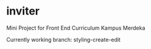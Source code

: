 # inviter
Mini Project for Front End Curriculum Kampus Merdeka

Currently working branch: styling-create-edit